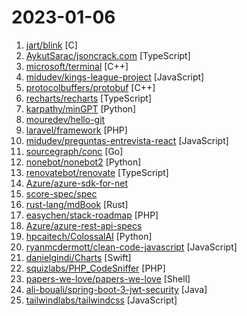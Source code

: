 # 2023-01-06

1. [jart/blink](https://github.com/jart/blink "tiniest x86-64-linux emulator") [C]
2. [AykutSarac/jsoncrack.com](https://github.com/AykutSarac/jsoncrack.com "🔮 Seamlessly visualize your JSON data instantly into graphs; paste, import or fetch!") [TypeScript]
3. [microsoft/terminal](https://github.com/microsoft/terminal "The new Windows Terminal and the original Windows console host, all in the same place!") [C++]
4. [midudev/kings-league-project](https://github.com/midudev/kings-league-project "API y website de la Kings League Infojobs por temas didácticos") [JavaScript]
5. [protocolbuffers/protobuf](https://github.com/protocolbuffers/protobuf "Protocol Buffers - Google's data interchange format") [C++]
6. [recharts/recharts](https://github.com/recharts/recharts "Redefined chart library built with React and D3") [TypeScript]
7. [karpathy/minGPT](https://github.com/karpathy/minGPT "A minimal PyTorch re-implementation of the OpenAI GPT (Generative Pretrained Transformer) training") [Python]
8. [mouredev/hello-git](https://github.com/mouredev/hello-git "Curso para aprender a trabajar con el sistema de control de versiones Git y la plataforma GitHub desde cero y para principiantes. Elaborado durante las emisiones en directo desde Twitch de MoureDev.") 
9. [laravel/framework](https://github.com/laravel/framework "The Laravel Framework.") [PHP]
10. [midudev/preguntas-entrevista-react](https://github.com/midudev/preguntas-entrevista-react "Preguntas típicas sobre React para entrevistas de trabajo ⚛️") [JavaScript]
11. [sourcegraph/conc](https://github.com/sourcegraph/conc "Better structured concurrency for go") [Go]
12. [nonebot/nonebot2](https://github.com/nonebot/nonebot2 "跨平台 Python 异步聊天机器人框架 / Asynchronous multi-platform chatbot framework written in Python") [Python]
13. [renovatebot/renovate](https://github.com/renovatebot/renovate "Universal dependency update tool that fits into your workflows.") [TypeScript]
14. [Azure/azure-sdk-for-net](https://github.com/Azure/azure-sdk-for-net "This repository is for active development of the Azure SDK for .NET. For consumers of the SDK we recommend visiting our public developer docs at https://docs.microsoft.com/dotnet/azure/ or our versioned developer docs at https://azure.github.io/azure-sdk-for-net.") 
15. [score-spec/spec](https://github.com/score-spec/spec "The Score Specification provides a developer-centric and platform-agnostic Workload specification to improve developer productivity and experience. It eliminates configuration inconsistencies between environments.") 
16. [rust-lang/mdBook](https://github.com/rust-lang/mdBook "Create book from markdown files. Like Gitbook but implemented in Rust") [Rust]
17. [easychen/stack-roadmap](https://github.com/easychen/stack-roadmap "方糖全栈路线图2023，为「从螺丝钉到一人企业」补全技能栈") [PHP]
18. [Azure/azure-rest-api-specs](https://github.com/Azure/azure-rest-api-specs "The source for REST API specifications for Microsoft Azure.") 
19. [hpcaitech/ColossalAI](https://github.com/hpcaitech/ColossalAI "Colossal-AI: A Unified Deep Learning System for Big Model Era") [Python]
20. [ryanmcdermott/clean-code-javascript](https://github.com/ryanmcdermott/clean-code-javascript "🛁 Clean Code concepts adapted for JavaScript") [JavaScript]
21. [danielgindi/Charts](https://github.com/danielgindi/Charts "Beautiful charts for iOS/tvOS/OSX! The Apple side of the crossplatform MPAndroidChart.") [Swift]
22. [squizlabs/PHP_CodeSniffer](https://github.com/squizlabs/PHP_CodeSniffer "PHP_CodeSniffer tokenizes PHP files and detects violations of a defined set of coding standards.") [PHP]
23. [papers-we-love/papers-we-love](https://github.com/papers-we-love/papers-we-love "Papers from the computer science community to read and discuss.") [Shell]
24. [ali-bouali/spring-boot-3-jwt-security](https://github.com/ali-bouali/spring-boot-3-jwt-security "") [Java]
25. [tailwindlabs/tailwindcss](https://github.com/tailwindlabs/tailwindcss "A utility-first CSS framework for rapid UI development.") [JavaScript]
